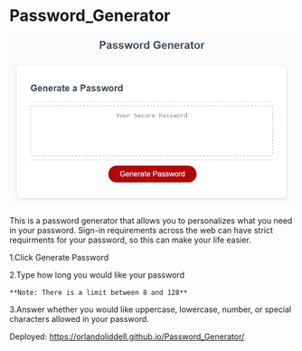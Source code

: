 # Password_Generator

![screen shot of generator](./Assets/img/03-javascript-homework-demo.png)


This is a password generator that allows you to personalizes what you need in your password. Sign-in requirements across the web can have strict requirments for your password, so this can make your life easier.

1.Click Generate Password

2.Type how long you would like your password
    
    **Note: There is a limit between 8 and 128**

3.Answer whether you would like uppercase, lowercase, number, or special characters allowed in your password.

Deployed: https://orlandoliddell.github.io/Password_Generator/
